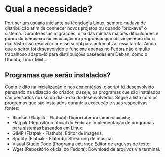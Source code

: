 <h1> Qual a necessidade? </h1>
<p> Port ser um usuário iniciante na técnologia Linux, sempre mudava de distribuição afim de conhecer novos projetos ou quando "brickava" o sistema. Durante essas migrações, uma das minhas maiores dificuldades e perda de tempo era na instalação de programas que utilizo em meu dia-a-dia. Visto isso resolvi criar esse script para automatizar essa tarefa. Ainda que o scirpt foi desenvolvido e funcione apenas no Fedora não é muito trabalhoso adaptá-lo para distribuições baseadas em Debian, como o Ubuntu, Linux Mint....</p>

<h2> Programas que serão instalados? </h2>
<p>Como é dito na inicialização e nos comentários, o script foi desenvolvido pensando na utlização do criador, ou seja, os programas que são instalados são pensados no uso do dia-a-dia do desenvolvedor. Segue a lista com os programas que são instalados durante a execução e suas respectivas fontes:


<ul>
  <li>Blanket (Flatpak - Flathub): Reprodutor de sons relaxante;</li>
  <li>Flatpak (Repositório oficial do Fedora): Implementação de programas para sistemas baseados em Linux;</li>
  <li>GIMP (Flatpak - Flathub): Editor de imagens;</li>
  <li>Spotify (Flatpak - Flathub): Streaming de música;</li>
  <li>Visual Studio Code (Programa externo): Editor de arquivos de texto;</li>
  <li>Wget (Repositório oficial do Fedora): Download de arquivos via terminal.</li>  
</ul>

</p>
